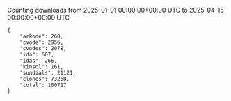 
Counting downloads from 2025-01-01 00:00:00+00:00 UTC to 2025-04-15 00:00:00+00:00 UTC

```
{
    "arkode": 260,
    "cvode": 2956,
    "cvodes": 2078,
    "ida": 607,
    "idas": 266,
    "kinsol": 161,
    "sundials": 21121,
    "clones": 73268,
    "total": 100717
}
```
